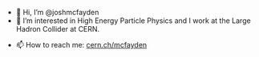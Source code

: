 - 👋 Hi, I’m @joshmcfayden
- 👀 I’m interested in High Energy Particle Physics and I work at the Large Hadron Collider at CERN.
<!--- 🌱 I’m currently learning -->
- 📫 How to reach me: [cern.ch/mcfayden](http://cern.ch/mcfayden)

<!---
joshmcfayden/joshmcfayden is a ✨ special ✨ repository because its `README.md` (this file) appears on your GitHub profile.
You can click the Preview link to take a look at your changes.
--->
